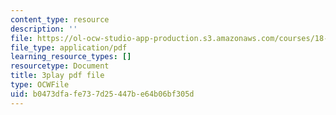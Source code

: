 ```yaml
---
content_type: resource
description: ''
file: https://ol-ocw-studio-app-production.s3.amazonaws.com/courses/18-01sc-single-variable-calculus-fall-2010/b0473dfafe737d25447be64b06bf305d_BGE3wb7H2PA.pdf
file_type: application/pdf
learning_resource_types: []
resourcetype: Document
title: 3play pdf file
type: OCWFile
uid: b0473dfa-fe73-7d25-447b-e64b06bf305d
---
```

